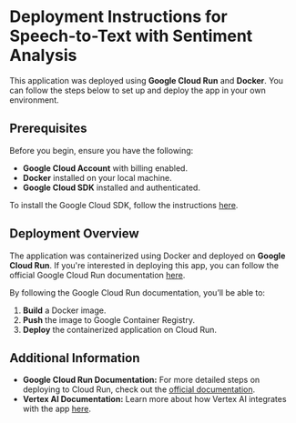 # Deployment Instructions for Speech-to-Text with Sentiment Analysis

This application was deployed using **Google Cloud Run** and **Docker**. You can follow the steps below to set up and deploy the app in your own environment.

## Prerequisites

Before you begin, ensure you have the following:

- **Google Cloud Account** with billing enabled.
- **Docker** installed on your local machine.
- **Google Cloud SDK** installed and authenticated.

To install the Google Cloud SDK, follow the instructions [here](https://cloud.google.com/sdk/docs/install).

## Deployment Overview

The application was containerized using Docker and deployed on **Google Cloud Run**. If you're interested in deploying this app, you can follow the official Google Cloud Run documentation [here](https://cloud.google.com/run/docs).

By following the Google Cloud Run documentation, you’ll be able to:

1. **Build** a Docker image.
2. **Push** the image to Google Container Registry.
3. **Deploy** the containerized application on Cloud Run.

## Additional Information

- **Google Cloud Run Documentation:** For more detailed steps on deploying to Cloud Run, check out the [official documentation](https://cloud.google.com/run/docs).
- **Vertex AI Documentation:** Learn more about how Vertex AI integrates with the app [here](https://cloud.google.com/vertex-ai/docs).

